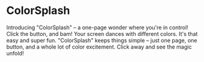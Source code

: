 # ColorSplash
Introducing "ColorSplash" – a one-page wonder where you're in control! Click the button, and bam! Your screen dances with different colors. It's that easy and super fun. "ColorSplash" keeps things simple – just one page, one button, and a whole lot of color excitement. Click away and see the magic unfold!
